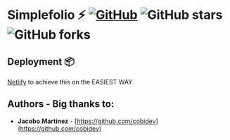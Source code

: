 # Simplefolio ⚡️ [![GitHub](https://img.shields.io/github/license/cobidev/simplefolio?color=blue)](https://github.com/cobidev/simplefolio/blob/master/LICENSE.md) ![GitHub stars](https://img.shields.io/github/stars/cobidev/simplefolio) ![GitHub forks](https://img.shields.io/github/forks/cobidev/simplefolio)

## Deployment 📦

[Netlify](https://netlify.com) to achieve this on the EASIEST WAY

## Authors - Big thanks to:
- **Jacobo Martinez** - [https://github.com/cobidev](https://github.com/cobidev)


